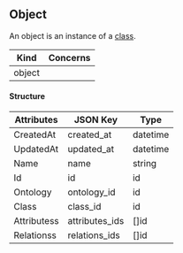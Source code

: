 

<!--- generated by metis/doc -->


Object
----------

An object is an instance of a [class](class.md).



| Kind             | Concerns   |
| ---------------- | ---------- |
| object  |            |

#### Structure
| Attributes    | JSON Key      | Type          |
| ------------- | ------------- | ------------- |
| CreatedAt | created_at | datetime |
| UpdatedAt | updated_at | datetime |
| Name | name | string |
| Id | id | id |
| Ontology | ontology_id | id |
| Class | class_id | id |
| Attributess | attributes_ids | []id |
| Relationss | relations_ids | []id |




<!--- generated by metis/doc -->

